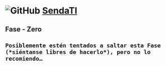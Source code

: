 # ![GitHub](https://github.com/favicon.ico) [SendaTI](https://github.com/silverfox78/SendaTI)

<h2>Fase - Zero<h2>

    Posiblemente estén tentados a saltar esta Fase (*siéntanse libres de hacerlo*), pero no lo recomiendo…